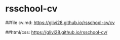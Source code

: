 # rsschool-cv
##file cv.md:
https://glivi28.github.io/rsschool-cv/cv

##html/css:
https://glivi28.github.io/rsschool-cv/